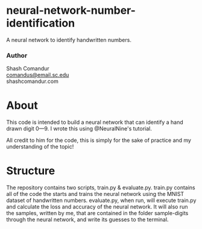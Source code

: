 # neural-network-number-identification
 A neural network to identify handwritten numbers.

### Author
Shash Comandur  
comandus@email.sc.edu  
shashcomandur.com

# About
This code is intended to build a neural network that can identify a hand drawn digit 0—9. I wrote this using @NeuralNine's tutorial.

All credit to him for the code, this is simply for the sake of practice and my understanding of the topic!

# Structure
The repository contains two scripts, train.py & evaluate.py. train.py contains all of the code the starts and trains the neural
network using the MNIST dataset of handwritten numbers. evaluate.py, when run, will execute train.py and calculate the loss
and accuracy of the neural network. It will also run the samples, written by me, that are contained in the folder sample-digits through the neural network, and write its guesses to the terminal.